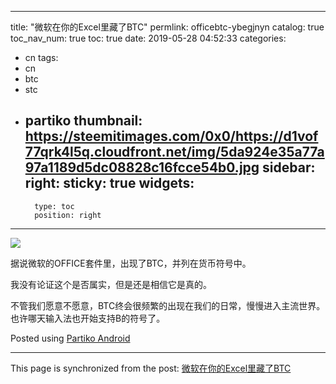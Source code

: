 
---
title: "微软在你的Excel里藏了BTC"
permlink: officebtc-ybegjnyn
catalog: true
toc_nav_num: true
toc: true
date: 2019-05-28 04:52:33
categories:
- cn
tags:
- cn
- btc
- stc
- partiko
thumbnail: https://steemitimages.com/0x0/https://d1vof77qrk4l5q.cloudfront.net/img/5da924e35a77a97a1189d5dc08828c16fcce54b0.jpg
sidebar:
    right:
        sticky: true
widgets:
    -
        type: toc
        position: right
---


![](https://steemitimages.com/0x0/https://d1vof77qrk4l5q.cloudfront.net/img/5da924e35a77a97a1189d5dc08828c16fcce54b0.jpg)

据说微软的OFFICE套件里，出现了BTC，并列在货币符号中。

我没有论证这个是否属实，但是还是相信它是真的。

不管我们愿意不愿意，BTC终会很频繁的出现在我们的日常，慢慢进入主流世界。也许哪天输入法也开始支持B的符号了。

Posted using [Partiko Android](https://partiko.app/referral/yellowbird)

- - -

This page is synchronized from the post: [微软在你的Excel里藏了BTC](https://steemit.com/@yellowbird/officebtc-ybegjnyn)
